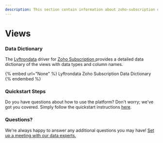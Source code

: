 ```yaml
---
description: This section contain information about zoho-subscription connector views information
---
```


# Views

### Data Dictionary

The [Lyftrondata](https://www.lyftrondata.com/) driver for [Zoho Subscription](https://www.lyftrondata.com/integration/business-analytics/zoho-subscription//)[ ](https://www.lyftrondata.com/integration/zoho-subscription/)provides a detailed data dictionary of the views with data types and column names.

{% embed url="None" %}
Lyftrondata Zoho Subscription Data Dictionary
{% endembed %}

### Quickstart Steps

Do you have questions about how to use the platform? Don't worry; we've got you covered. Simply follow the quickstart instructions [here](../README.md).

### Questions? <a href="#questions" id="questions"></a>

We're always happy to answer any additional questions you may have! [Set up a meeting with our data experts.](https://www.lyftrondata.com/book-a-meeting/)


